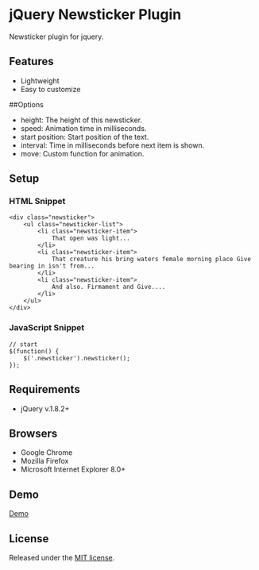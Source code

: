 # jQuery Newsticker Plugin
Newsticker plugin for jquery.

## Features
- Lightweight
- Easy to customize

##Options
- height: The height of this newsticker.
- speed: Animation time in milliseconds.
- start position: Start position of the text. 
- interval: Time in milliseconds before next item is shown.
- move: Custom function for animation.

## Setup
### HTML Snippet

	<div class="newsticker">
	    <ul class="newsticker-list">
	        <li class="newsticker-item">
	        	That open was light...
	        </li>
	        <li class="newsticker-item">
	        	That creature his bring waters female morning place Give bearing in isn't from...
	        </li>
	        <li class="newsticker-item">
	        	And also. Firmament and Give....
	        </li>
	    </ul>
	</div>

### JavaScript Snippet

	// start
	$(function() {
		$('.newsticker').newsticker();
	});

## Requirements
- jQuery v.1.8.2+  

## Browsers
- Google Chrome
- Mozilla Firefox
- Microsoft Internet Explorer 8.0+

## Demo
[Demo](http://cythilya.github.io/jquery-newsticker)

## License
Released under the [MIT license](http://opensource.org/licenses/MIT).